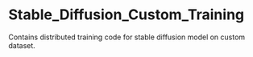 # Stable_Diffusion_Custom_Training
Contains distributed training code for stable diffusion model on custom dataset.
